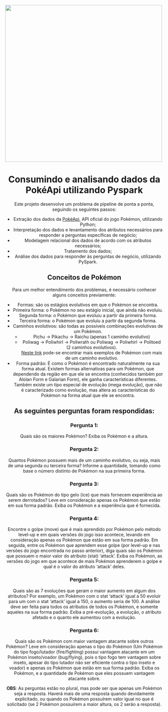  <img src="https://i.postimg.cc/ZRSDQWPG/pokeapi-pyspark.png" width = "500"/> <center>

# Consumindo e analisando dados da PokéApi utilizando Pyspark

Este projeto desenvolve um problema de pipeline de ponta a ponta, seguindo os seguintes passos:
- Extração dos dados da [PokéApi](https://pokeapi.co/docs/v2), API oficial do jogo Pokémon, utilizando Python;
- Interpretação dos dados e levantamento dos atributos necessários para responder a perguntas específicas de negócio;
- Modelagem relacional dos dados de acordo com os atributos necessários;
- Tratamento dos dados;
- Análise dos dados para responder às perguntas de negócio, utilizando PySpark.
  
## Conceitos de Pokémon
Para um melhor entendimento dos problemas, é necessário conhecer alguns conceitos previamente:
  
- Formas: são os estágios evolutivos em que o Pokémon se encontra.
- Primeira forma: o Pokémon no seu estágio inicial, que ainda não evoluiu.
- Segunda forma: o Pokémon que evoluiu a partir da primeira forma.
- Terceira forma: o Pokémon que evoluiu a partir da segunda forma.
- Caminhos evolutivos: são todas as possíveis combinações evolutivas de um Pokémon.
  - Pichu -> Pikachu -> Raichu (apenas 1 caminho evolutivo)
  - Poliwag -> Poliwhirl -> Poliwrath ou Poliwag -> Poliwhirl -> Politoed (2 caminhos
evolutivos).\
  [Neste link](https://www.pokemythology.net/conteudo/grupos/multiplas_evolucoes.htm) pode-se encontrar mais exemplos de Pokémon com mais de um caminho evolutivo.
- Forma padrão: É como o Pokémon é encontrado naturalmente na sua forma atual.
  Existem formas alternativas para um Pokémon, que dependendo da região em que ele se encontra
  (conhecidos também por Alolan Form e Galarian Form), ele ganha características diferentes.
  Também existe um tipo especial de evolução (mega evolução), que não é caracterizado como evolução,
  mas altera as características do Pokémon na forma atual que ele se encontra.

  
## As seguintes perguntas foram respondidas:
  
### Pergunta 1:
Quais são os maiores Pokémon? Exiba os Pokémon e a altura.  
  
### Pergunta 2:
Quantos Pokémon possuem mais de um caminho evolutivo, ou seja, mais de uma segunda ou terceira forma?
Informe a quantidade, tomando como base o número distinto de Pokémon na sua primeira forma.

### Pergunta 3:
Quais são os Pokémon do tipo gelo (ice) que mais fornecem experiência ao serem derrotados? Leve em
consideração apenas os Pokémon que estão em sua forma padrão. Exiba os Pokémon e a experiência que é fornecida.

### Pergunta 4:
Encontre o golpe (move) que é mais aprendido por Pokémon pelo método level-up e em quais versões do jogo
isso acontece, levando em consideração apenas os Pokémon que estão em sua forma padrão. Em seguida, entre os
Pokémon que aprendem esse golpe (por level-up e nas versões do jogo encontrada no passo anterior), diga quais
são os Pokémon que possuem o maior valor do atributo (stat) ‘attack’. Exiba os Pokémon, as versões do jogo
em que acontece de mais Pokémon aprenderem o golpe e qual é o valor do atributo ‘attack’ deles.
  
### Pergunta 5:
Quais são as 7 evoluções que geram o maior aumento em algum dos atributos? Por exemplo, um Pokémon com o
stat ‘attack’ igual a 50 evoluir para um com o stat ‘attack’ igual a 150, o aumento seria de 100. A análise deve ser
feita para todos os atributos de todos os Pokémon, e somente aqueles na sua forma padrão. Exiba a pré-evolução,
a evolução, o atributo afetado e o quanto ele aumentou com a evolução.
  
### Pergunta 6:
Quais são os Pokémon com maior vantagem atacante sobre outros Pokémon? Leve em consideração apenas o tipo do
Pokémon (Um Pokémon do tipo fogo/lutador (fire/fighting) possui vantagem atacante em um Pokémon inseto/voador
(bug/flying), pois o tipo fogo tem vantagem sobre inseto, apesar do tipo lutador não ser eficiente contra o tipo
inseto e voador) e apenas os Pokémon que estão em sua forma padrão. Exiba os Pokémon, e a quantidade de Pokémon
que eles possuem vantagem atacante sobre.

**OBS**: As perguntas estão no plural, mas pode ser que apenas um Pokémon seja a resposta. Haverá mais de uma
resposta quando devidamente explicitado, ou quando os Pokémon possuírem valor igual no que é solicitado (se 2
Pokémon possuírem a maior altura, os 2 serão a resposta). 

  
